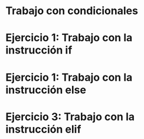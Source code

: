 # Trabajo con condicionales

  # Ejercicio 1: Trabajo con la instrucción if
  # Ejercicio 1: Trabajo con la instrucción else
  # Ejercicio 3: Trabajo con la instrucción elif